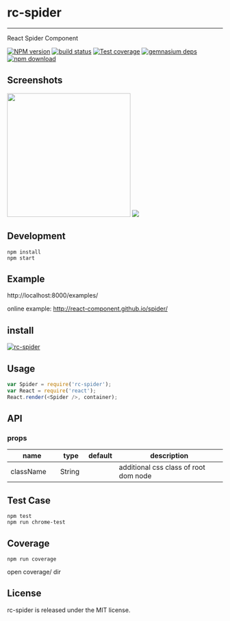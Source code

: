 # rc-spider
---

React Spider Component

[![NPM version][npm-image]][npm-url]
[![build status][travis-image]][travis-url]
[![Test coverage][coveralls-image]][coveralls-url]
[![gemnasium deps][gemnasium-image]][gemnasium-url]
[![npm download][download-image]][download-url]

[npm-image]: http://img.shields.io/npm/v/rc-spider.svg?style=flat-square
[npm-url]: http://npmjs.org/package/rc-spider
[travis-image]: https://img.shields.io/travis/react-component/spider.svg?style=flat-square
[travis-url]: https://travis-ci.org/react-component/spider
[coveralls-image]: https://img.shields.io/coveralls/react-component/spider.svg?style=flat-square
[coveralls-url]: https://coveralls.io/r/react-component/spider?branch=master
[gemnasium-image]: http://img.shields.io/gemnasium/react-component/spider.svg?style=flat-square
[gemnasium-url]: https://gemnasium.com/react-component/spider
[node-image]: https://img.shields.io/badge/node.js-%3E=_0.10-green.svg?style=flat-square
[node-url]: http://nodejs.org/download/
[download-image]: https://img.shields.io/npm/dm/rc-spider.svg?style=flat-square
[download-url]: https://npmjs.org/package/rc-spider

## Screenshots

<img src="https://img.alicdn.com/tps/TB1NVsALVXXXXXZaXXXXXXXXXXX-1620-1334.jpg" width="288"/>
<img src="https://os.alipayobjects.com/rmsportal/ivIBcNVOuJHpgPx.png" with="288" />

## Development

```
npm install
npm start
```

## Example

http://localhost:8000/examples/


online example: http://react-component.github.io/spider/


## install


[![rc-spider](https://nodei.co/npm/rc-spider.png)](https://npmjs.org/package/rc-spider)


## Usage

```js
var Spider = require('rc-spider');
var React = require('react');
React.render(<Spider />, container);
```

## API

### props

<table class="table table-bordered table-striped">
    <thead>
    <tr>
        <th style="width: 100px;">name</th>
        <th style="width: 50px;">type</th>
        <th style="width: 50px;">default</th>
        <th>description</th>
    </tr>
    </thead>
    <tbody>
        <tr>
          <td>className</td>
          <td>String</td>
          <td></td>
          <td>additional css class of root dom node</td>
        </tr>
    </tbody>
</table>


## Test Case

```
npm test
npm run chrome-test
```

## Coverage

```
npm run coverage
```

open coverage/ dir

## License

rc-spider is released under the MIT license.
